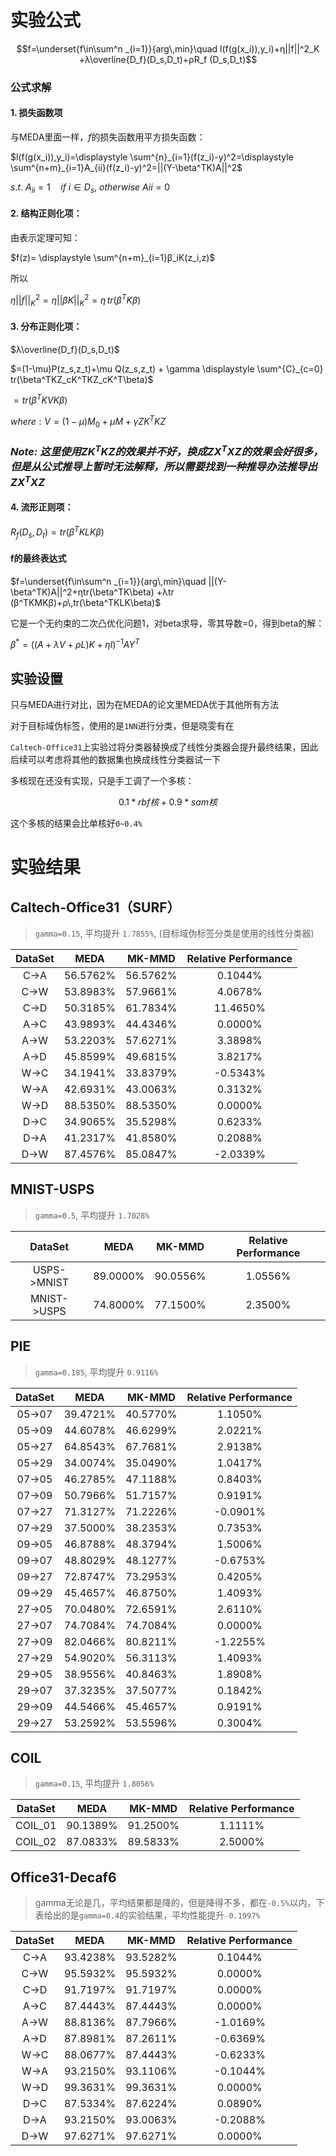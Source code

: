 # 实验公式

$$f=\underset{f\in\sum^n _{i=1}}{arg\,min}\quad l(f(g(x_i)),y_i)+η||f||^2_K +λ\overline{D_f}(D_s,D_t)+ρR_f (D_s,D_t)$$

### 公式求解

#### 1. 损失函数项
与MEDA里面一样，$f$的损失函数用平方损失函数：

$l(f(g(x_i)),y_i)=\displaystyle \sum^{n}_{i=1}(f(z_i)-y)^2=\displaystyle \sum^{n+m}_{i=1}A_{ii}(f(z_i)-y)^2=||(Y-\beta^TK)A||^2$

$s.t.\ A_{ii} = 1\quad if\ i \in D_s ,\:otherwise\: Ai i = 0$

#### 2. 结构正则化项：

由表示定理可知：

$f(z)= \displaystyle \sum^{n+m}_{i=1}β_iK(z_i,z)$

所以

$η||f||^2_K=η||\beta K||^2_K=\eta\, tr(\beta^TK\beta)$

#### 3. 分布正则化项：

$λ\overline{D_f}(D_s,D_t)$

$=(1-\mu)P(z_s,z_t)+\mu Q(z_s,z_t) + \gamma \displaystyle \sum^{C}_{c=0} tr(\beta^TKZ_cK^TKZ_cK^T\beta)$

$=tr (β^T KVKβ)$

$where: V=(1-\mu)M_0 + \mu M + \gamma ZK^TKZ$

### *Note: 这里使用$ZK^TKZ$的效果并不好，换成$ZX^TXZ$的效果会好很多，但是从公式推导上暂时无法解释，所以需要找到一种推导办法推导出$ZX^TXZ$*

#### 4. 流形正则项：

$R_f(D_s,D_t) = tr(\beta^TKLK\beta)$

#### f的最终表达式

$f=\underset{f\in\sum^n _{i=1}}{arg\,min}\quad ||(Y-\beta^TK)A||^2+ηtr(\beta^TK\beta) +λtr (β^TKMKβ)+ρ\,tr(\beta^TKLK\beta)$

它是一个无约束的二次凸优化问题1，对beta求导，零其导数=0，得到beta的解：

$β^* = ((A + λV + ρL)K + ηI)^{−1}AY^T$

## 实验设置

只与MEDA进行对比，因为在MEDA的论文里MEDA优于其他所有方法

对于目标域伪标签，使用的是```1NN```进行分类，但是晓雯有在

```Caltech-Office31```上实验过将分类器替换成了线性分类器会提升最终结果，因此后续可以考虑将其他的数据集也换成线性分类器试一下

多核现在还没有实现，只是手工调了一个多核：

$$0.1*rbf核 + 0.9*sam核$$

这个多核的结果会比单核好```0~0.4%```

# 实验结果

## Caltech-Office31（SURF）

> ```gamma=0.15```, 平均提升 ```1.7855%```, (目标域伪标签分类是使用的线性分类器)

DataSet | MEDA |  MK-MMD | Relative Performance
:-:|:-:|:-:|:-:
C->A | 56.5762% | 56.5762% | 0.1044%
C->W | 53.8983% | 57.9661% | 4.0678%
C->D | 50.3185% | 61.7834% | 11.4650%
A->C | 43.9893% | 44.4346% | 0.0000%
A->W | 53.2203% | 57.6271% | 3.3898%
A->D | 45.8599% | 49.6815% | 3.8217%
W->C | 34.1941% | 33.8379% | -0.5343%
W->A | 42.6931% | 43.0063% | 0.3132%
W->D | 88.5350% | 88.5350% | 0.0000%
D->C | 34.9065% | 35.5298% | 0.6233%
D->A | 41.2317% | 41.8580% | 0.2088%
D->W | 87.4576% | 85.0847% | -2.0339%

## MNIST-USPS

> ```gamma=0.5```, 平均提升 ```1.7028%```

DataSet | MEDA |  MK-MMD | Relative Performance
:-:|:-:|:-:|:-:
USPS->MNIST | 89.0000% | 90.0556% | 1.0556%
MNIST->USPS | 74.8000% | 77.1500% | 2.3500%

## PIE

> ```gamma=0.185```, 平均提升 ```0.9116%```

DataSet | MEDA |  MK-MMD | Relative Performance
:-:|:-:|:-:|:-: 
05->07 | 39.4721% | 40.5770% | 1.1050%
05->09 | 44.6078% | 46.6299% | 2.0221%
05->27 | 64.8543% | 67.7681% | 2.9138%
05->29 | 34.0074% | 35.0490% | 1.0417%
07->05 | 46.2785% | 47.1188% | 0.8403%
07->09 | 50.7966% | 51.7157% | 0.9191%
07->27 | 71.3127% | 71.2226% | -0.0901%
07->29 | 37.5000% | 38.2353% | 0.7353%
09->05 | 46.8788% | 48.3794% | 1.5006%
09->07 | 48.8029% | 48.1277% | -0.6753%
09->27 | 72.8747% | 73.2953% | 0.4205%
09->29 | 45.4657% | 46.8750% | 1.4093%
27->05 | 70.0480% | 72.6591% | 2.6110%
27->07 | 74.7084% | 74.7084% | 0.0000%
27->09 | 82.0466% | 80.8211% | -1.2255%
27->29 | 54.9020% | 56.3113% | 1.4093%
29->05 | 38.9556% | 40.8463% | 1.8908%
29->07 | 37.3235% | 37.5077% | 0.1842%
29->09 | 44.5466% | 45.4657% | 0.9191%
29->27 | 53.2592% | 53.5596% | 0.3004%

## COIL

> ```gamma=0.15```, 平均提升 ```1.8056%```

DataSet | MEDA |  MK-MMD | Relative Performance
:-:|:-:|:-:|:-: 
COIL_01 | 90.1389% | 91.2500% | 1.1111%
COIL_02 | 87.0833% | 89.5833% | 2.5000%

## Office31-Decaf6

> gamma无论是几，平均结果都是降的，但是降得不多，都在```-0.5%```以内，下表给出的是```gamma=0.4```的实验结果，平均性能提升```-0.1997%```

DataSet | MEDA |  MK-MMD | Relative Performance
:-:|:-:|:-:|:-:
C->A | 93.4238% | 93.5282% | 0.1044%
C->W | 95.5932% | 95.5932% | 0.0000%
C->D | 91.7197% | 91.7197% | 0.0000%
A->C | 87.4443% | 87.4443% | 0.0000%
A->W | 88.8136% | 87.7966% | -1.0169%
A->D | 87.8981% | 87.2611% | -0.6369%
W->C | 88.0677% | 87.4443% | -0.6233%
W->A | 93.2150% | 93.1106% | -0.1044%
W->D | 99.3631% | 99.3631% | 0.0000%
D->C | 87.5334% | 87.6224% | 0.0890%
D->A | 93.2150% | 93.0063% | -0.2088%
D->W | 97.6271% | 97.6271% | 0.0000%